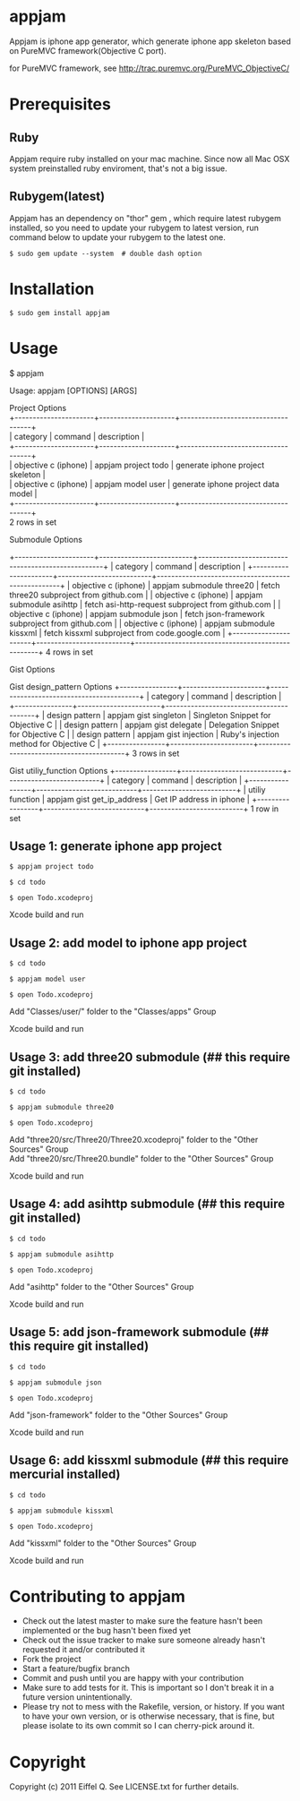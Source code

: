 appjam
=======
Appjam is iphone app generator, which generate iphone app skeleton based on PureMVC framework(Objective C port).

for PureMVC framework, see http://trac.puremvc.org/PureMVC_ObjectiveC/

Prerequisites
=======
Ruby
-------
Appjam require ruby installed on your mac machine. Since now all Mac OSX system preinstalled ruby enviroment, that's not a big issue. 

Rubygem(latest)
-------
Appjam has an dependency on "thor" gem , which require latest rubygem installed, so you need to update your rubygem to latest version, run command below to update your rubygem to the latest one.

	$ sudo gem update --system  # double dash option

Installation
=======
	$ sudo gem install appjam

Usage
=======
$ appjam

Usage: appjam [OPTIONS] [ARGS]  

Project Options  
+----------------------+---------------------+------------------------------------+  
| category             | command             | description                        |  
+----------------------+---------------------+------------------------------------+  
| objective c (iphone) | appjam project todo | generate iphone project skeleton   |  
| objective c (iphone) | appjam model user   | generate iphone project data model |  
+----------------------+---------------------+------------------------------------+  
2 rows in set  

Submodule Options

+----------------------+--------------------------+---------------------------------------------------+
| category             | command                  | description                                       |
+----------------------+--------------------------+---------------------------------------------------+
| objective c (iphone) | appjam submodule three20 | fetch three20 subproject from github.com          |
| objective c (iphone) | appjam submodule asihttp | fetch asi-http-request subproject from github.com |
| objective c (iphone) | appjam submodule json    | fetch json-framework subproject from github.com   |
| objective c (iphone) | appjam submodule kissxml | fetch kissxml subproject from code.google.com     |
+----------------------+--------------------------+---------------------------------------------------+
4 rows in set

Gist Options

Gist design_pattern Options
+----------------+-----------------------+-----------------------------------------+
| category       | command               | description                             |
+----------------+-----------------------+-----------------------------------------+
| design pattern | appjam gist singleton | Singleton Snippet for Objective C       |
| design pattern | appjam gist delegate  | Delegation Snippet for Objective C      |
| design pattern | appjam gist injection | Ruby's injection method for Objective C |
+----------------+-----------------------+-----------------------------------------+
3 rows in set

Gist utiliy_function Options
+-----------------+----------------------------+--------------------------+
| category        | command                    | description              |
+-----------------+----------------------------+--------------------------+
| utiliy function | appjam gist get_ip_address | Get IP address in iphone |
+-----------------+----------------------------+--------------------------+
1 row in set


Usage 1: generate iphone app project
-------
	$ appjam project todo

	$ cd todo

	$ open Todo.xcodeproj

Xcode build and run 

Usage 2: add model to iphone app project
-------
	$ cd todo 

	$ appjam model user 

	$ open Todo.xcodeproj

Add "Classes/user/" folder to the "Classes/apps" Group  

Xcode build and run 

Usage 3: add three20 submodule (## this require git installed)
-------
	$ cd todo 

	$ appjam submodule three20 

	$ open Todo.xcodeproj

Add "three20/src/Three20/Three20.xcodeproj" folder to the "Other Sources" Group  
Add "three20/src/Three20.bundle" folder to the "Other Sources" Group  

Xcode build and run

Usage 4: add asihttp submodule (## this require git installed)
-------
	$ cd todo 

	$ appjam submodule asihttp 

	$ open Todo.xcodeproj

Add "asihttp" folder to the "Other Sources" Group

Xcode build and run

Usage 5: add json-framework submodule (## this require git installed)  
-------
	$ cd todo 

	$ appjam submodule json 

	$ open Todo.xcodeproj

Add "json-framework" folder to the "Other Sources" Group

Xcode build and run

Usage 6: add kissxml submodule (## this require mercurial installed)  
-------
    $ cd todo 

    $ appjam submodule kissxml 

    $ open Todo.xcodeproj

Add "kissxml" folder to the "Other Sources" Group

Xcode build and run

Contributing to appjam
=======
* Check out the latest master to make sure the feature hasn't been implemented or the bug hasn't been fixed yet
* Check out the issue tracker to make sure someone already hasn't requested it and/or contributed it
* Fork the project
* Start a feature/bugfix branch
* Commit and push until you are happy with your contribution
* Make sure to add tests for it. This is important so I don't break it in a future version unintentionally.
* Please try not to mess with the Rakefile, version, or history. If you want to have your own version, or is otherwise necessary, that is fine, but please isolate to its own commit so I can cherry-pick around it.

Copyright
=======
Copyright (c) 2011 Eiffel Q. See LICENSE.txt for
further details.
